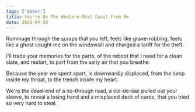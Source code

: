 ```yaml
---
tags: ['Amber']
title: You're On The Western-Most Coast From Me
date: 2023-04-30
---
```


Rummage through the scraps that you left,
feels like grave-robbing, feels like a ghost
caught me on the windowsill
and charged a tariff for the theft.

I'll trade your memories for the parts,
of the reboot that I need
for a clean slate, and restart,
to part from the salty air that you breathe.

Because the year we spent apart,
is downwardly displaced,
from the lump inside my throat,
to the trench inside my heart.

We're the dead-end of a no-through road,
a cul-de-sac pulled out your sleeve,
to reveal a losing hand and a misplaced
deck of cards, that you tried so very hard to steal.
